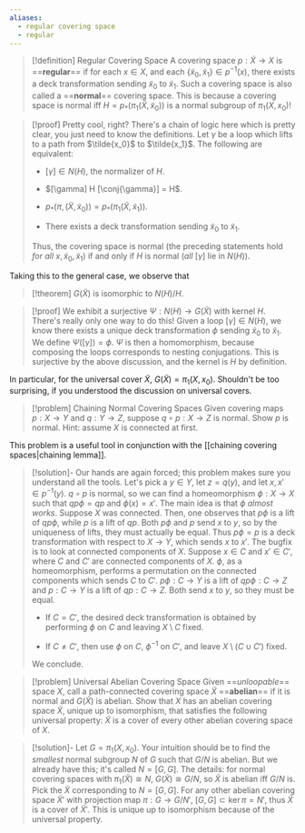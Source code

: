 ```yaml
---
aliases:
  - regular covering space
  - regular
---
```

> [!definition] Regular Covering Space
> A covering space $p: \tilde{X}\to X$ is ==**regular**== if for each $x\in X$, and each $\{\tilde{x}_0, \tilde{x}_1\}\in p^{-1}(x)$, there exists a deck transformation sending $\tilde{x}_0$ to $\tilde{x}_1$. Such a covering space is also called a ==**normal**== covering space. This is because a covering space is normal iff $H = p_*(\pi_1(\tilde{X}, \tilde{x}_0))$ is a normal subgroup of $\pi_1(X, x_0)$! 

> [!proof] 
Pretty cool, right? There's a chain of logic here which is pretty clear, you just need to know the definitions. Let $\gamma$ be a loop which lifts to a path from $\tilde{x_0}$ to $\tilde{x_1}$. The following are equivalent: 
>  
>  
>  
>  -  $[\gamma] \in N(H)$, the normalizer of $H$. 
>  
>  -  $[\gamma] H [\conj{\gamma}] = H$. 
>  
>  -  $p_*(\pi, (\tilde{X}, \tilde{x}_0)) = p_*(\pi_1(\tilde{X}, \tilde{x}_1))$. 
>  
>  -  There exists a deck transformation sending $\tilde{x}_0$ to $\tilde{x}_1$. 
>  
>  Thus, the covering space is normal (the preceding statements hold *for all* $x, \tilde{x}_0, \tilde{x}_1$) if and only if $H$ is normal (*all* $[\gamma]$ lie in $N(H)$). 

Taking this to the general case, we observe that 

> [!theorem] 
$G(\tilde{X})$ is isomorphic to $N(H) / H$. 

> [!proof] 
We exhibit a surjective $\Psi: N(H) \to G(\tilde{X})$ with kernel $H$. There's really only one way to do this! Given a loop $[\gamma]\in N(H)$, we know there exists a unique deck transformation $\phi$ sending $\tilde{x}_0$ to $\tilde{x}_1$. We define $\Psi([\gamma]) = \phi$. $\Psi$ is then a homomorphism, because composing the loops corresponds to nesting conjugations. This is surjective by the above discussion, and the kernel is $H$ by definition. 

In particular, for the universal cover $\tilde{X}$, $G(\tilde{X}) = \pi_1(X, x_0)$. Shouldn't be too surprising, if you understood the discussion on universal covers. 

> [!problem] Chaining Normal Covering Spaces
Given covering maps $p:X\to Y$ and $q:Y\to Z$, suppose $q\circ p: X\to Z$ is normal. Show $p$ is normal. Hint: assume $X$ is connected at first. 

This problem is a useful tool in conjunction with the [[chaining covering spaces|chaining lemma]].

> [!solution]- 
Our hands are again forced; this problem makes sure you understand all the tools. Let's pick a $y\in Y$, let $z = q(y)$, and let $x,x' \in p^{-1}(y)$. $q\circ p$ is normal, so we can find a homeomorphism $\phi:X\to X$ such that $qp\phi = qp$ and $\phi(x) = x'$. The main idea is that $\phi$ *almost works*. Suppose $X$ was connected. Then, one observes that $p\phi$ is a lift of $qp\phi$, while $p$ is a lift of $qp$. Both $p\phi$ and $p$ send $x$ to $y$, so by the uniqueness of lifts, they must actually be equal. Thus $p\phi = p$ is a deck transformation with respect to $X\to Y$, which sends $x$ to $x'$. The bugfix is to look at connected components of $X$. Suppose $x\in C$ and $x'\in C'$, where $C$ and $C'$ are connected components of $X$. $\phi$, as a homeomorphism, performs a permutation on the connected components which sends $C$ to $C'$. $p\phi:C\to Y$ is a lift of $qp\phi:C\to Z$ and $p:C\to Y$ is a lift of $qp:C\to Z$. Both send $x$ to $y$, so they must be equal. 
>  
>  
>  
>  -  If $C = C'$, the desired deck transformation is obtained by performing $\phi$ on $C$ and leaving $X\setminus C$ fixed. 
>  
>  -  If $C\neq C'$, then use $\phi$ on $C$, $\phi^{-1}$ on $C'$, and leave $X\setminus (C\cup C')$ fixed. 
>  
>  We conclude. 


> [!problem] Universal Abelian Covering Space
Given ==*unloopable*== space $X$, call a path-connected covering space $\tilde{X}$ ==**abelian**== if it is normal and $G(\tilde{X})$ is abelian. Show that $X$ has an abelian covering space $\tilde{X}$, unique up to isomorphism, that satisfies the following universal property: $\tilde{X}$ is a cover of every other abelian covering space of $X$. 


> [!solution]-
Let $G = \pi_1(X, x_0)$. Your intuition should be to find the *smallest* normal subgroup $N$ of $G$ such that $G/N$ is abelian. But we already have this; it's called $N = [G,G]$. The details: for normal covering spaces with $\pi_1(\tilde{X}) \cong N$, $G(\tilde{X}) \cong G / N$, so $\tilde{X}$ is abelian iff $G/N$ is. Pick the $\tilde{X}$ corresponding to $N = [G,G]$. For any other abelian covering space $\tilde{X}'$ with projection map $\pi:G\to G/N'$, $[G,G]\subset \ker \pi = N'$, thus $\tilde{X}$ is a cover of $\tilde{X}'$. This is unique up to isomorphism because of the universal property.